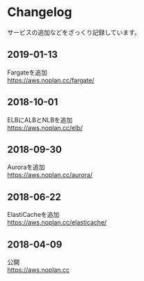 # Changelog
サービスの追加などをざっくり記録しています。

## 2019-01-13
Fargateを追加  
https://aws.noplan.cc/fargate/

## 2018-10-01
ELBにALBとNLBを追加  
https://aws.noplan.cc/elb/

## 2018-09-30
Auroraを追加  
https://aws.noplan.cc/aurora/

## 2018-06-22
ElastiCacheを追加  
https://aws.noplan.cc/elasticache/

## 2018-04-09
公開  
https://aws.noplan.cc
